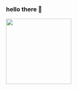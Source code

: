 ### hello there 👋
<div>
<a href="https://github.com/ribeiroleoz">
<!--  <img height="180em" src="https://github-readme-stats.vercel.app/api/top-langs/?username=ribeiroleoz&layout=compact&langs_count=7&theme=transparent"/> -->
<img height="180em" src="https://github-readme-stats.vercel.app/api?username=ribeiroleoz&show_icons=true&theme=dracula&include_all_commits=true&count_private=true"/>
</div>

<!-- <picture>
  <source media="(prefers-color-scheme: dark)" srcset="github-snake-dark.svg" />
  <source media="(prefers-color-scheme: light)" srcset="github-snake.svg" />
  <img alt="github-snake" src="github-snake.svg" />
</picture> -->
<!-- ![Snake animation](https://github.com/ribeiroleoz/ribeiroleoz/blob/output/github-contribution-grid-snake.svg) -->
<!-- **ribeiroleoz/ribeiroleoz** is a ✨ _special_ ✨ repository because its `README.md` (this file) appears on your GitHub profile.
Here are some ideas to get you started: -->



